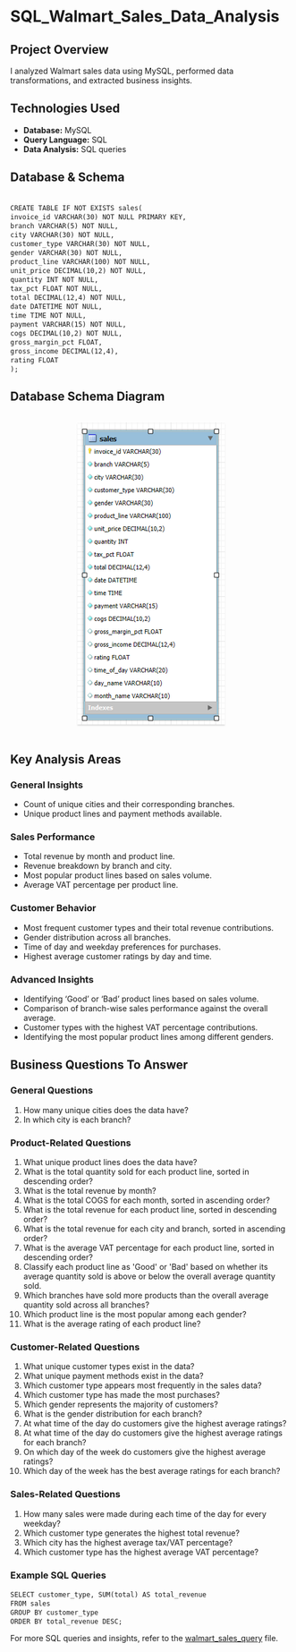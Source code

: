 # SQL_Walmart_Sales_Data_Analysis
   

       
<h2>Project Overview</h2>
<p>I analyzed Walmart sales data using MySQL, performed data transformations, and extracted business insights.</p>

<h2>Technologies Used</h2>
<ul>
   <li><strong>Database:</strong> MySQL</li>
   <li><strong>Query Language:</strong> SQL</li>
   <li><strong>Data Analysis:</strong> SQL queries</li>
</ul>

<h2>Database & Schema</h2>
<pre><code>
CREATE TABLE IF NOT EXISTS sales(
invoice_id VARCHAR(30) NOT NULL PRIMARY KEY,
branch VARCHAR(5) NOT NULL,
city VARCHAR(30) NOT NULL,
customer_type VARCHAR(30) NOT NULL,
gender VARCHAR(30) NOT NULL,
product_line VARCHAR(100) NOT NULL,
unit_price DECIMAL(10,2) NOT NULL,
quantity INT NOT NULL,
tax_pct FLOAT NOT NULL,
total DECIMAL(12,4) NOT NULL,
date DATETIME NOT NULL,
time TIME NOT NULL,
payment VARCHAR(15) NOT NULL,
cogs DECIMAL(10,2) NOT NULL,
gross_margin_pct FLOAT,
gross_income DECIMAL(12,4),
rating FLOAT
);
</code></pre>

<h2>Database Schema Diagram</h2>

<br/>
<div style="text-align: center;">
    <img src="https://github.com/Sumeettt27/SQL_Walmart_Sales_Data_Analysis/blob/main/ER%20Diagram.png" alt="Schema Diagram" style="max-width:70%;box-shadow:0 2.8px 2.2px rgba(0, 0, 0, 0.12)" />
</div>
<br/>


<h2>Key Analysis Areas</h2>
 <h3>General Insights</h3>
 <ul>
     <li>Count of unique cities and their corresponding branches.</li>
     <li>Unique product lines and payment methods available.</li>
 </ul>
 
 <h3>Sales Performance</h3>
 <ul>
     <li>Total revenue by month and product line.</li>
     <li>Revenue breakdown by branch and city.</li>
     <li>Most popular product lines based on sales volume.</li>
     <li>Average VAT percentage per product line.</li>
 </ul>
 
 <h3>Customer Behavior</h3>
 <ul>
     <li>Most frequent customer types and their total revenue contributions.</li>
     <li>Gender distribution across all branches.</li>
     <li>Time of day and weekday preferences for purchases.</li>
     <li>Highest average customer ratings by day and time.</li>
 </ul>
 
 <h3>Advanced Insights</h3>
 <ul>
     <li>Identifying ‘Good’ or ‘Bad’ product lines based on sales volume.</li>
     <li>Comparison of branch-wise sales performance against the overall average.</li>
     <li>Customer types with the highest VAT percentage contributions.</li>
     <li>Identifying the most popular product lines among different genders.</li>
 </ul>
 
 <h2>Business Questions To Answer</h2>
 
 <h3>General Questions</h3>
 <ol>
     <li>How many unique cities does the data have?</li>
     <li>In which city is each branch?</li>
 </ol>
 
<h3>Product-Related Questions</h3>
<ol>
    <li>What unique product lines does the data have?</li>
    <li>What is the total quantity sold for each product line, sorted in descending order?</li>
    <li>What is the total revenue by month?</li>
    <li>What is the total COGS for each month, sorted in ascending order?</li>
    <li>What is the total revenue for each product line, sorted in descending order?</li>
    <li>What is the total revenue for each city and branch, sorted in ascending order?</li>
    <li>What is the average VAT percentage for each product line, sorted in descending order?</li>
    <li>Classify each product line as 'Good' or 'Bad' based on whether its average quantity sold is above or below the overall average quantity sold.</li>
    <li>Which branches have sold more products than the overall average quantity sold across all branches?</li>
    <li>Which product line is the most popular among each gender?</li>
    <li>What is the average rating of each product line?</li>
</ol>

<h3>Customer-Related Questions</h3>
<ol>
    <li>What unique customer types exist in the data?</li>
    <li>What unique payment methods exist in the data?</li>
    <li>Which customer type appears most frequently in the sales data?</li>
    <li>Which customer type has made the most purchases?</li>
    <li>Which gender represents the majority of customers?</li>
    <li>What is the gender distribution for each branch?</li>
    <li>At what time of the day do customers give the highest average ratings?</li>
    <li>At what time of the day do customers give the highest average ratings for each branch?</li>
    <li>On which day of the week do customers give the highest average ratings?</li>
    <li>Which day of the week has the best average ratings for each branch?</li>
</ol>

<h3>Sales-Related Questions</h3>
<ol>
    <li>How many sales were made during each time of the day for every weekday?</li>
    <li>Which customer type generates the highest total revenue?</li>
    <li>Which city has the highest average tax/VAT percentage?</li>
    <li>Which customer type has the highest average VAT percentage?</li>
</ol>


<h3>Example SQL Queries</h3>
<pre><code>SELECT customer_type, SUM(total) AS total_revenue 
FROM sales 
GROUP BY customer_type 
ORDER BY total_revenue DESC;</code></pre>

For more SQL queries and insights, refer to the <a href="https://github.com/Sumeettt27/SQL_Walmart_Sales_Data_Analysis/blob/main/walmart_sales_query.sql" download>walmart_sales_query</a>
 file.

